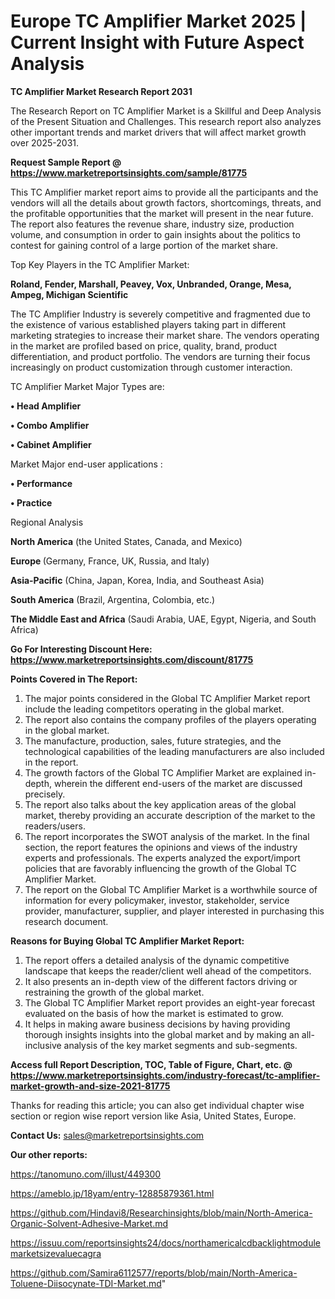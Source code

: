  # Europe TC Amplifier Market 2025 | Current Insight with Future Aspect Analysis

<strong>TC Amplifier Market Research Report 2031</strong>

The Research Report on TC Amplifier Market is a Skillful and Deep Analysis of the Present Situation and Challenges. This research report also analyzes other important trends and market drivers that will affect market growth over 2025-2031.

<strong>Request Sample Report @ <a href=https://www.marketreportsinsights.com/sample/81775>https://www.marketreportsinsights.com/sample/81775</a></strong>

This TC Amplifier market report aims to provide all the participants and the vendors will all the details about growth factors, shortcomings, threats, and the profitable opportunities that the market will present in the near future. The report also features the revenue share, industry size, production volume, and consumption in order to gain insights about the politics to contest for gaining control of a large portion of the market share.

Top Key Players in the TC Amplifier Market:

<strong>Roland, Fender, Marshall, Peavey, Vox, Unbranded, Orange, Mesa, Ampeg, Michigan Scientific</strong>

The TC Amplifier Industry is severely competitive and fragmented due to the existence of various established players taking part in different marketing strategies to increase their market share. The vendors operating in the market are profiled based on price, quality, brand, product differentiation, and product portfolio. The vendors are turning their focus increasingly on product customization through customer interaction.

TC Amplifier Market Major Types are:

<strong>• Head Amplifier

• Combo Amplifier

• Cabinet Amplifier</strong>

Market Major end-user applications :

<strong>• Performance

• Practice</strong>

Regional Analysis

</u><strong><b>North America</b></strong> (the United States, Canada, and Mexico)

<strong><b>Europe </b></strong>(Germany, France, UK, Russia, and Italy)

<strong><b>Asia-Pacific</b></strong> (China, Japan, Korea, India, and Southeast Asia)

<strong><b>South America</b></strong> (Brazil, Argentina, Colombia, etc.)

<strong><b>The Middle East and Africa</b></strong> (Saudi Arabia, UAE, Egypt, Nigeria, and South Africa)

<strong>Go For Interesting Discount Here: <a href=https://www.marketreportsinsights.com/discount/81775>https://www.marketreportsinsights.com/discount/81775</a></strong>

<strong>Points Covered in The Report:</strong>
<ol>
  <li>The major points considered in the Global TC Amplifier Market report include the leading competitors operating in the global market.</li>
  <li>The report also contains the company profiles of the players operating in the global market.</li>
  <li>The manufacture, production, sales, future strategies, and the technological capabilities of the leading manufacturers are also included in the report.</li>
  <li>The growth factors of the Global TC Amplifier Market are explained in-depth, wherein the different end-users of the market are discussed precisely.</li>
  <li>The report also talks about the key application areas of the global market, thereby providing an accurate description of the market to the readers/users.</li>
  <li>The report incorporates the SWOT analysis of the market. In the final section, the report features the opinions and views of the industry experts and professionals. The experts analyzed the export/import policies that are favorably influencing the growth of the Global TC Amplifier Market.</li>
  <li>The report on the Global TC Amplifier Market is a worthwhile source of information for every policymaker, investor, stakeholder, service provider, manufacturer, supplier, and player interested in purchasing this research document.</li>
</ol>
<strong>Reasons for Buying Global TC Amplifier Market Report:</strong>

<ol>
  <li>The report offers a detailed analysis of the dynamic competitive landscape that keeps the reader/client well ahead of the competitors.</li>
  <li>It also presents an in-depth view of the different factors driving or restraining the growth of the global market.</li>
  <li>The Global TC Amplifier Market report provides an eight-year forecast evaluated on the basis of how the market is estimated to grow.</li>
  <li>It helps in making aware business decisions by having providing thorough insights insights into the global market and by making an all-inclusive analysis of the key market segments and sub-segments.</li>
</ol>
<strong>Access full Report Description, TOC, Table of Figure, Chart, etc. @ <a href=https://www.marketreportsinsights.com/industry-forecast/tc-amplifier-market-growth-and-size-2021-81775>https://www.marketreportsinsights.com/industry-forecast/tc-amplifier-market-growth-and-size-2021-81775</a></strong>


Thanks for reading this article; you can also get individual chapter wise section or region wise report version like Asia, United States, Europe.

<strong>Contact Us:</strong>
sales@marketreportsinsights.com

<strong>Our other reports:</strong>

<a href=https://tanomuno.com/illust/449300>https://tanomuno.com/illust/449300</a>

<a href=https://ameblo.jp/18yam/entry-12885879361.html>https://ameblo.jp/18yam/entry-12885879361.html</a>

<a href=https://github.com/Hindavi8/Researchinsights/blob/main/North-America-Organic-Solvent-Adhesive-Market.md>https://github.com/Hindavi8/Researchinsights/blob/main/North-America-Organic-Solvent-Adhesive-Market.md</a>

<a href=https://issuu.com/reportsinsights24/docs/northamericalcdbacklightmodulemarketsizevaluecagra>https://issuu.com/reportsinsights24/docs/northamericalcdbacklightmodulemarketsizevaluecagra</a>

<a href=https://github.com/Samira6112577/reports/blob/main/North-America-Toluene-Diisocynate-TDI-Market.md>https://github.com/Samira6112577/reports/blob/main/North-America-Toluene-Diisocynate-TDI-Market.md</a>"

